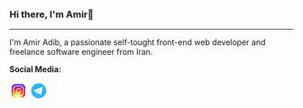 ### Hi there, I'm Amir👋
---------

I'm Amir Adib, a passionate self-tought front-end web developer and freelance software engineer from Iran.

**Social Media:**

[![Instagram](icons/instagram.png)](https://www.instagram.com/amiradiib/)
[![Telegram](icons/icons8-telegram-app-32.png)](https://t.me/amiradiib/)

